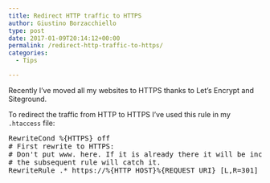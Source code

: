 ```yaml
---
title: Redirect HTTP traffic to HTTPS
author: Giustino Borzacchiello
type: post
date: 2017-01-09T20:14:12+00:00
permalink: /redirect-http-traffic-to-https/
categories:
  - Tips

---
```

Recently I&#8217;ve moved all my websites to HTTPS thanks to Let&#8217;s Encrypt and Siteground.

To redirect the traffic from HTTP to HTTPS I&#8217;ve used this rule in my `.htaccess` file:

<pre>RewriteCond %{HTTPS} off
# First rewrite to HTTPS:
# Don't put www. here. If it is already there it will be included, if not
# the subsequent rule will catch it.
RewriteRule .* https://%{HTTP_HOST}%{REQUEST_URI} [L,R=301]</pre>